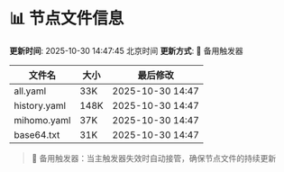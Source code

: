 # 📊 节点文件信息

**更新时间**: 2025-10-30 14:47:45 北京时间
**更新方式**: 🔄 备用触发器

| 文件名 | 大小 | 最后修改 |
|--------|------|----------|
| all.yaml | 33K | 2025-10-30 14:47 |
| history.yaml | 148K | 2025-10-30 14:47 |
| mihomo.yaml | 37K | 2025-10-30 14:47 |
| base64.txt | 31K | 2025-10-30 14:47 |

> 🔄 备用触发器：当主触发器失效时自动接管，确保节点文件的持续更新
